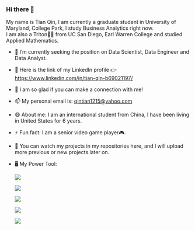 ### Hi there 👋

My name is Tian Qin, I am currently a graduate student in University of Maryland, College Park, I study Business Analytics right now.  
I am also a Triton:man_student: from UC San Diego, Earl Warren College and studied Applied Mathematics.

- 🔭 I’m currently seeking the position on Data Scientist, Data Engineer and Data Analyst.
- 🌱 Here is the link of my LinkedIn profile :point_right: https://www.linkedin.com/in/tian-qin-b69021197/
- 💬 I am so glad if you can make a connection with me!
- 📫 My personal email is: qintian1215@yahoo.com
- 😄 About me: I am an international student from China, I have been living in United States for 6 years.
- ⚡ Fun fact: I am a senior video game player:video_game:.   
- :cactus: You can watch my projects in my repositories here, and I will upload more previous or new projects later on.  
- :desktop_computer: My Power Tool:  


  ![](https://img.shields.io/badge/Coding-VS%20Code%2FColab-blue)
  
  ![](https://img.shields.io/badge/SQL-PostgreSQL%2FMySQL-green)
  
  ![](https://img.shields.io/badge/Python-Pandas%2Fsk--learn%2FMatplotlib-pink)  
  
  ![](https://img.shields.io/badge/ETL%20Tool-Pentaho%20Data%20Integration-red)  
  
  ![](https://img.shields.io/badge/Visualization-Power%20BI%2FTableau-yellow)  
  

  


